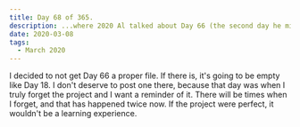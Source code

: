```yaml
---
title: Day 68 of 365.
description: ...where 2020 Al talked about Day 66 (the second day he missed on this project).
date: 2020-03-08
tags:
  - March 2020
---
```


I decided to not get Day 66 a proper file. If there is, it's going to be empty like Day 18. I don't deserve to post one there, because that day was when I truly forget the project and I want a reminder of it. There will be times when I forget, and that has happened twice now. If the project were perfect, it wouldn't be a learning experience.

